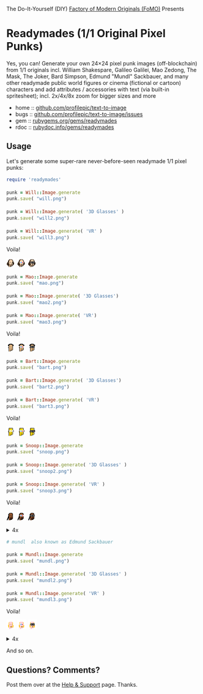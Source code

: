 The Do-It-Yourself (DIY) [Factory of Modern Originals (FoMO)](https://github.com/profilepic/originals) Presents

# Readymades (1/1 Original Pixel Punks)

Yes, you can! Generate your own 24×24 pixel punk images (off-blockchain) from 1/1 originals incl. William Shakespare, Galileo Galilei, Mao Zedong, The Mask, The Joker, Bard Simpson, Edmund "Mundl" Sackbauer, and many other readymade public world figures or cinema (fictional or cartoon) characters and add attributes / accessories with text (via built-in spritesheet); incl. 2x/4x/8x zoom for bigger sizes and more





* home  :: [github.com/profilepic/text-to-image](https://github.com/profilepic/text-to-image)
* bugs  :: [github.com/profilepic/text-to-image/issues](https://github.com/profilepic/text-to-image/issues)
* gem   :: [rubygems.org/gems/readymades](https://rubygems.org/gems/readymades)
* rdoc  :: [rubydoc.info/gems/readymades](http://rubydoc.info/gems/readymades)




##  Usage

Let's generate some super-rare never-before-seen
readymade 1/1 pixel punks:

```ruby
require 'readymades'

punk = Will::Image.generate
punk.save( "will.png")

punk = Will::Image.generate( '3D Glasses' )
punk.save( "will2.png")

punk = Will::Image.generate( 'VR' )
punk.save( "will3.png")
```

Voila!

![](https://github.com/profilepic/text-to-image/raw/master/readymades/i/will.png)
![](https://github.com/profilepic/text-to-image/raw/master/readymades/i/will2.png)
![](https://github.com/profilepic/text-to-image/raw/master/readymades/i/will3.png)


```ruby
punk = Mao::Image.generate
punk.save( "mao.png")

punk = Mao::Image.generate( '3D Glasses')
punk.save( "mao2.png")

punk = Mao::Image.generate( 'VR')
punk.save( "mao3.png")
```

Voila!

![](https://github.com/profilepic/text-to-image/raw/master/readymades/i/mao.png)
![](https://github.com/profilepic/text-to-image/raw/master/readymades/i/mao2.png)
![](https://github.com/profilepic/text-to-image/raw/master/readymades/i/mao3.png)



```ruby
punk = Bart::Image.generate
punk.save( "bart.png")

punk = Bart::Image.generate( '3D Glasses')
punk.save( "bart2.png")

punk = Bart::Image.generate( 'VR')
punk.save( "bart3.png")
```

Voila!

![](https://github.com/profilepic/text-to-image/raw/master/readymades/i/bart.png)
![](https://github.com/profilepic/text-to-image/raw/master/readymades/i/bart2.png)
![](https://github.com/profilepic/text-to-image/raw/master/readymades/i/bart3.png)




```ruby
punk = Snoop::Image.generate
punk.save( "snoop.png")

punk = Snoop::Image.generate( '3D Glasses' )
punk.save( "snoop2.png")

punk = Snoop::Image.generate( 'VR' )
punk.save( "snoop3.png")
```

Voila!

![](https://github.com/profilepic/text-to-image/raw/master/readymades/i/snoop.png)
![](https://github.com/profilepic/text-to-image/raw/master/readymades/i/snoop2.png)
![](https://github.com/profilepic/text-to-image/raw/master/readymades/i/snoop3.png)

<details>
<summary markdown="1">4x</summary>

![](https://github.com/profilepic/text-to-image/raw/master/readymades/i/snoop@4x.png)
![](https://github.com/profilepic/text-to-image/raw/master/readymades/i/snoop2@4x.png)
![](https://github.com/profilepic/text-to-image/raw/master/readymades/i/snoop3@4x.png)

</details>




```ruby
# mundl  also known as Edmund Sackbauer

punk = Mundl::Image.generate
punk.save( "mundl.png")

punk = Mundl::Image.generate( '3D Glasses' )
punk.save( "mundl2.png")

punk = Mundl::Image.generate( 'VR' )
punk.save( "mundl3.png")
```

Voila!

![](https://github.com/profilepic/text-to-image/raw/master/readymades/i/mundl.png)
![](https://github.com/profilepic/text-to-image/raw/master/readymades/i/mundl2.png)
![](https://github.com/profilepic/text-to-image/raw/master/readymades/i/mundl3.png)

<details>
<summary markdown="1">4x</summary>

![](https://github.com/profilepic/text-to-image/raw/master/readymades/i/mundl@4x.png)
![](https://github.com/profilepic/text-to-image/raw/master/readymades/i/mundl2@4x.png)
![](https://github.com/profilepic/text-to-image/raw/master/readymades/i/mundl3@4x.png)

</details>




And so on.



## Questions? Comments?

Post them over at the [Help & Support](https://github.com/geraldb/help) page. Thanks.



